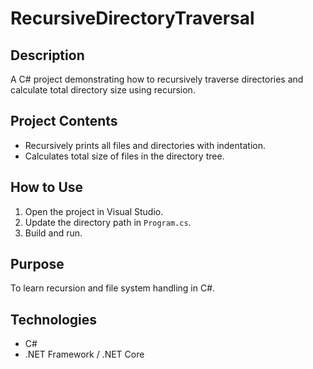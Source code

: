 # RecursiveDirectoryTraversal

## Description  
A C# project demonstrating how to recursively traverse directories and calculate total directory size using recursion.

## Project Contents  
- Recursively prints all files and directories with indentation.  
- Calculates total size of files in the directory tree.

## How to Use  
1. Open the project in Visual Studio.  
2. Update the directory path in `Program.cs`.  
3. Build and run.

## Purpose  
To learn recursion and file system handling in C#.

## Technologies  
- C#  
- .NET Framework / .NET Core  

